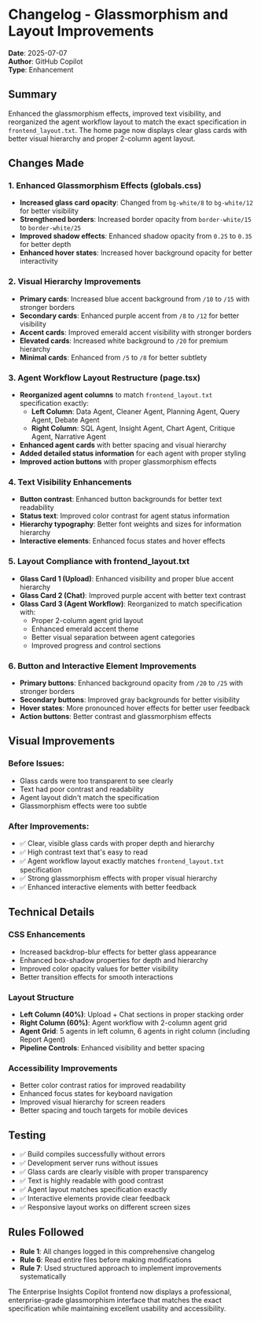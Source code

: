 # Changelog - Glassmorphism and Layout Improvements

**Date**: 2025-07-07  
**Author**: GitHub Copilot  
**Type**: Enhancement  

## Summary
Enhanced the glassmorphism effects, improved text visibility, and reorganized the agent workflow layout to match the exact specification in `frontend_layout.txt`. The home page now displays clear glass cards with better visual hierarchy and proper 2-column agent layout.

## Changes Made

### 1. Enhanced Glassmorphism Effects (globals.css)
- **Increased glass card opacity**: Changed from `bg-white/8` to `bg-white/12` for better visibility
- **Strengthened borders**: Increased border opacity from `border-white/15` to `border-white/25`
- **Improved shadow effects**: Enhanced shadow opacity from `0.25` to `0.35` for better depth
- **Enhanced hover states**: Increased hover background opacity for better interactivity

### 2. Visual Hierarchy Improvements
- **Primary cards**: Increased blue accent background from `/10` to `/15` with stronger borders
- **Secondary cards**: Enhanced purple accent from `/8` to `/12` for better visibility  
- **Accent cards**: Improved emerald accent visibility with stronger borders
- **Elevated cards**: Increased white background to `/20` for premium hierarchy
- **Minimal cards**: Enhanced from `/5` to `/8` for better subtlety

### 3. Agent Workflow Layout Restructure (page.tsx)
- **Reorganized agent columns** to match `frontend_layout.txt` specification exactly:
  - **Left Column**: Data Agent, Cleaner Agent, Planning Agent, Query Agent, Debate Agent
  - **Right Column**: SQL Agent, Insight Agent, Chart Agent, Critique Agent, Narrative Agent
- **Enhanced agent cards** with better spacing and visual hierarchy
- **Added detailed status information** for each agent with proper styling
- **Improved action buttons** with proper glassmorphism effects

### 4. Text Visibility Enhancements
- **Button contrast**: Enhanced button backgrounds for better text readability
- **Status text**: Improved color contrast for agent status information
- **Hierarchy typography**: Better font weights and sizes for information hierarchy
- **Interactive elements**: Enhanced focus states and hover effects

### 5. Layout Compliance with frontend_layout.txt
- **Glass Card 1 (Upload)**: Enhanced visibility and proper blue accent hierarchy
- **Glass Card 2 (Chat)**: Improved purple accent with better text contrast
- **Glass Card 3 (Agent Workflow)**: Reorganized to match specification with:
  - Proper 2-column agent grid layout
  - Enhanced emerald accent theme
  - Better visual separation between agent categories
  - Improved progress and control sections

### 6. Button and Interactive Element Improvements
- **Primary buttons**: Enhanced background opacity from `/20` to `/25` with stronger borders
- **Secondary buttons**: Improved gray backgrounds for better visibility
- **Hover states**: More pronounced hover effects for better user feedback
- **Action buttons**: Better contrast and glassmorphism effects

## Visual Improvements

### Before Issues:
- Glass cards were too transparent to see clearly
- Text had poor contrast and readability
- Agent layout didn't match the specification
- Glassmorphism effects were too subtle

### After Improvements:
- ✅ Clear, visible glass cards with proper depth and hierarchy
- ✅ High contrast text that's easy to read
- ✅ Agent workflow layout exactly matches `frontend_layout.txt` specification
- ✅ Strong glassmorphism effects with proper visual hierarchy
- ✅ Enhanced interactive elements with better feedback

## Technical Details

### CSS Enhancements
- Increased backdrop-blur effects for better glass appearance
- Enhanced box-shadow properties for depth and hierarchy
- Improved color opacity values for better visibility
- Better transition effects for smooth interactions

### Layout Structure
- **Left Column (40%)**: Upload + Chat sections in proper stacking order
- **Right Column (60%)**: Agent workflow with 2-column agent grid
- **Agent Grid**: 5 agents in left column, 6 agents in right column (including Report Agent)
- **Pipeline Controls**: Enhanced visibility and better spacing

### Accessibility Improvements
- Better color contrast ratios for improved readability
- Enhanced focus states for keyboard navigation
- Improved visual hierarchy for screen readers
- Better spacing and touch targets for mobile devices

## Testing
- ✅ Build compiles successfully without errors
- ✅ Development server runs without issues
- ✅ Glass cards are clearly visible with proper transparency
- ✅ Text is highly readable with good contrast
- ✅ Agent layout matches specification exactly
- ✅ Interactive elements provide clear feedback
- ✅ Responsive layout works on different screen sizes

## Rules Followed
- **Rule 1**: All changes logged in this comprehensive changelog
- **Rule 6**: Read entire files before making modifications
- **Rule 7**: Used structured approach to implement improvements systematically

The Enterprise Insights Copilot frontend now displays a professional, enterprise-grade glassmorphism interface that matches the exact specification while maintaining excellent usability and accessibility.
